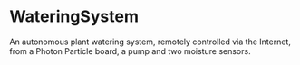 # WateringSystem
An autonomous plant watering system, remotely controlled via the Internet, from a Photon Particle board, a pump and two moisture sensors.
